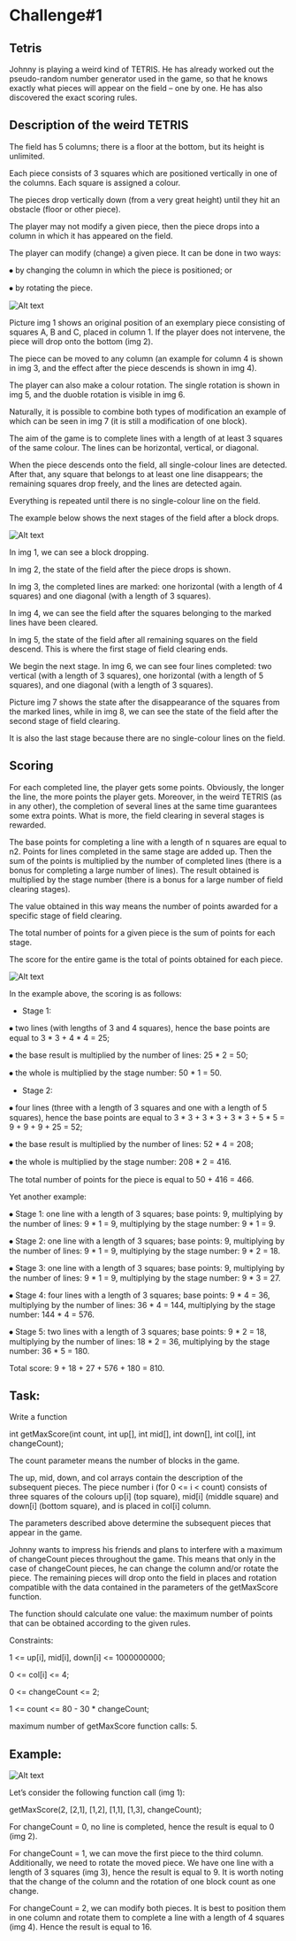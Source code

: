 # Challenge#1 
## Tetris


Johnny is playing a weird kind of TETRIS. He has already worked out the pseudo-random number generator used in the game, so that he knows exactly what pieces will appear on the field – one by one. He has also discovered the exact scoring rules.


## Description of the weird TETRIS


The field has 5 columns; there is a floor at the bottom, but its height is unlimited.

Each piece consists of 3 squares which are positioned vertically in one of the columns. Each square is assigned a colour.

The pieces drop vertically down (from a very great height) until they hit an obstacle (floor or other piece).

The player may not modify a given piece, then the piece drops into a column in which it has appeared on the field.

The player can modify (change) a given piece. It can be done in two ways:  

⦁ by changing the column in which the piece is positioned; or

⦁ by rotating the piece.

![Alt text](pics/1603190969_pic1.png?raw=true)

Picture img 1 shows an original position of an exemplary piece consisting of squares A, B and C, placed in column 1. If the player does not intervene, the piece will drop onto the bottom (img 2).


The piece can be moved to any column (an example for column 4 is shown in img 3, and the effect after the piece descends is shown in img 4).


The player can also make a colour rotation. The single rotation is shown in img 5, and the duoble rotation is visible in img 6.


Naturally, it is possible to combine both types of modification an example of which can be seen in img 7 (it is still a modification of one block). 

 


The aim of the game is to complete lines with a length of at least 3 squares of the same colour. The lines can be horizontal, vertical, or diagonal.


When the piece descends onto the field, all single-colour lines are detected. After that, any square that belongs to at least one line disappears; the remaining squares drop freely, and the lines are detected again.


Everything is repeated until there is no single-colour line on the field.


The example below shows the next stages of the field after a block drops.


![Alt text](pics/1603190998_pic2.png?raw=true)


In img 1, we can see a block dropping.

In img 2, the state of the field after the piece drops is shown.

In img 3, the completed lines are marked: one horizontal (with a length of 4 squares) and one diagonal (with a length of 3 squares).

In img 4, we can see the field after the squares belonging to the marked lines have been cleared.

In img 5, the state of the field after all remaining squares on the field descend. This is where the first stage of field clearing ends.


We begin the next stage. In img 6, we can see four lines completed: two vertical (with a length of 3 squares), one horizontal (with a length of 5 squares), and one diagonal (with a length of 3 squares).

Picture img 7 shows the state after the disappearance of the squares from the marked lines, while in img 8, we can see the state of the field after the second stage of field clearing.


It is also the last stage because there are no single-colour lines on the field.


## Scoring


For each completed line, the player gets some points. Obviously, the longer the line, the more points the player gets. Moreover, in the weird TETRIS (as in any other), the completion of several lines at the same time guarantees some extra points. What is more, the field clearing in several stages is rewarded.


The base points for completing a line with a length of n squares are equal to n2. Points for lines completed in the same stage are added up. Then the sum of the points is multiplied by the number of completed lines (there is a bonus for completing a large number of lines). The result obtained is multiplied by the stage number (there is a bonus for a large number of field clearing stages).


The value obtained in this way means the number of points awarded for a specific stage of field clearing.

The total number of points for a given piece is the sum of points for each stage.

The score for the entire game is the total of points obtained for each piece.

![Alt text](pics/1603191181_pic3.png?raw=true)

In the example above, the scoring is as follows:

- Stage 1:

⦁ two lines (with lengths of 3 and 4 squares), hence the base points are equal to 3 * 3 + 4 * 4 = 25;

⦁ the base result is multiplied by the number of lines: 25 * 2 = 50;

⦁ the whole is multiplied by the stage number: 50 * 1 = 50.

- Stage 2:

⦁ four lines (three with a length of 3 squares and one with a length of 5 squares), hence the base points are equal to 3 * 3 + 3 * 3 + 3 * 3 + 5 * 5 = 9 + 9 + 9 + 25 = 52;

⦁ the base result is multiplied by the number of lines: 52 * 4 = 208;

⦁ the whole is multiplied by the stage number: 208 * 2 = 416.


The total number of points for the piece is equal to 50 + 416 = 466.


Yet another example:



⦁ Stage 1: one line with a length of 3 squares; base points: 9, multiplying by the number of lines: 9 * 1 = 9, multiplying by the stage number: 9 * 1 = 9.

⦁ Stage 2: one line with a length of 3 squares; base points: 9, multiplying by the number of lines: 9 * 1 = 9, multiplying by the stage number: 9 * 2 = 18.

⦁ Stage 3: one line with a length of 3 squares; base points: 9, multiplying by the number of lines: 9 * 1 = 9, multiplying by the stage number: 9 * 3 = 27.

⦁ Stage 4: four lines with a length of 3 squares; base points: 9 * 4 = 36, multiplying by the number of lines: 36 * 4 = 144, multiplying by the stage number: 144 * 4 = 576.

⦁ Stage 5: two lines with a length of 3 squares; base points: 9 * 2 = 18, multiplying by the number of lines: 18 * 2 = 36, multiplying by the stage number: 36 * 5 = 180.


Total score: 9 + 18 + 27 + 576 + 180 = 810.


## Task:



Write a function

int getMaxScore(int count, int up[], int mid[], int down[], int col[], int changeCount);


The count parameter means the number of blocks in the game.


The up, mid, down, and col arrays contain the description of the subsequent pieces. The piece number i (for 0 <= i < count) consists of three squares of the colours up[i] (top square), mid[i] (middle square) and down[i] (bottom square), and is placed in col[i] column.


The parameters described above determine the subsequent pieces that appear in the game.


Johnny wants to impress his friends and plans to interfere with a maximum of changeCount pieces throughout the game. This means that only in the case of changeCount pieces, he can change the column and/or rotate the piece. The remaining pieces will drop onto the field in places and rotation compatible with the data contained in the parameters of the getMaxScore function.


The function should calculate one value: the maximum number of points that can be obtained according to the given rules.


Constraints:


1 <= up[i], mid[i], down[i] <= 1000000000;

0 <= col[i] <= 4;

0 <= changeCount <= 2;

1 <= count <= 80 - 30 * changeCount;

maximum number of getMaxScore function calls: 5.


## Example:

![Alt text](pics/1603193215_pic4.png?raw=true)


Let’s consider the following function call (img 1):

getMaxScore(2, [2,1], [1,2], [1,1], [1,3], changeCount);


 


For changeCount = 0, no line is completed, hence the result is equal to 0 (img 2).


For changeCount = 1, we can move the first piece to the third column. Additionally, we need to rotate the moved piece. We have one line with a length of 3 squares (img 3), hence the result is equal to 9. It is worth noting that the change of the column and the rotation of one block count as one change.


For changeCount = 2, we can modify both pieces. It is best to position them in one column and rotate them to complete a line with a length of 4 squares (img 4). Hence the result is equal to 16.
